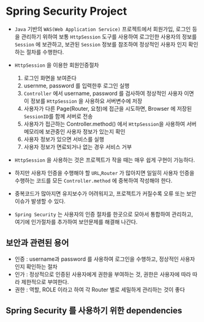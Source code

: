 # Spring Security Project

- `Java` 기반의 `WAS(Web Application Service)`
프로젝트에서 회원가입, 로그인 등을 관리하기
위하여 보통 `HttpSession` 도구를 사용하여
로그인한 사용자의 정보를 `Session` 에 보관하고,
보관된 `Session` 정보를 참조하여 정상적인 사용자
인지 확인하는 절차를 수행한다.
- `HttpSession` 을 이용한 회원인증절차
 	1. 로그인 화면을 보여준다
 	2. usernme, password 를 입력한후 로그인 실행
 	3. `Controller` 에서 username, password 를
 	검사하여 정상적인 사용자 이면 이 정보를 
 	`HttpSession` 을 사용하요 서버변수에 저장
 	4. 사용자가 다른 Page(Router, 요청)에 접근을
 	시도하면, Browser 에 저장된 `SessionID`를
 	함께 서버로 전송
 	5. 사용자가 접근하는 Controller.method()
 	에서 `HttpSession`을 사용하여 서버 메모리에
 	보관중인 사용자 정보가 있는지 확인
 	6. 사용자 정보가 있으면 서비스를 실행
 	7. 사용자 정보가 면료되거나 없는 경우 서비스
 	거부

 - `HttpSession` 을 사용하는 것은 프로젝트가 작을
 때는 매우 쉽게 구현이 가능하다.
 - 하지만 사용자 인증을 수행해야 할 `URL`,`Router`
 가 많아지면 일일히 사용자 인증을 수행하는
 코드를 모든 `Controller.method` 에 중복하여
 작성해야 한다.
 - 중복코드가 많아지면 유지보수가 어려워지고, 프로젝트가
 커질수록 오류 또는 보안 이슈가 발생할
 수 있다.
 - `Spring Security` 는 사용자의 인증 절차를
 한곳으로 모아서 통합하여 관리하고, 여기에
 인가절차를 추가하여 보안문제를 해결해 나간다.

 ## 보안과 관련된 용어
 - 인증 : username과 password 를 사용하여
 로그인을 수행하고, 정상적인 사용자 인지 확인하는
 절차
 - 인가 : 정상적으로 인증된 사용자에게 권한을 
 부여하는 것, 권한은 사용자에 따라 따라 제한적으로
 부여한다.
 - 권한 : 역할, ROLE 이라고 하여 각 Router 별로
 세밀하게 관리하는 것이 좋다

 ## Spring Security 를 사용하기 위한 dependencies
